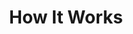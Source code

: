 ---
title: How It Works
sections:
- type: section_features
  template: section_features
  title: How It Works
  section_id: features
  background: gray
  features:
  - title: Loading datasets into the Datomize platform
    content: Datasets are loaded directly into the Datomize platform or streamed from any data streaming platform such as \[EXAMPLES\] using Datomize connectors. The data is automatically inserted and cleansed. It is now stored in the platform’s Data Engine, totally independent from the originating cloud provider. The dataset ready to be analyzed and used.
    image: images/home/dataSourceExamples.jpg
  - title: Data analysis and training a winner
    content: The Datomize platform Algorithmic Engine automatically scans the loaded data using the smart feature selection and locks on the main parameters, their influence and how they correlate to the desired output prediction. Small batches of the loaded data are used to train several Machine Learning Algorithms picking the one with the best results - all done automatically, in real-time and under a few minutes
    image: images/home/experimentInfo.jpg
  - title: Deploying and embedding
    content: The resulting model is deployed immediately by the Algorithmic Engine on cloud. Real-time predictions are available when data is presented. The predictions can be viewed in the platform UI or accessed via API which is embedded as part of any external solution.
    image: images/home/monitor.jpg
  - title: Constantly learning and adapting
    content: The model, selected by the Datomize platform can keep training, adapting to changes and drifts in the incoming data, all in real-time. Hyperparameters can be changed by the Algorithmic Engine to ensure high prediction rates or a switch to another algorithm which better fits the new data.
    image: images/home/experiments.jpg
  - title: Always Transparent
    content: Everything is transparent in the Datomize platform. A comprehensive dashboard shows all the information on the success of the different algorithms, the parameters, the ongoing training status and even the ability to drill down into the model to understand and explain how the predictions are made. The dashboard even allows for sandbox experiments, testing offline to validate and check predictions before going online.
    image: images/home/dashboard.jpg
  - title: Cool Feature of Your Services
    content: In ante enim, lobortis quis congue vel, finibus sit amet mi. Aenean quis
      venenatis sem. Proin eget massa id metus eleifend maximus sit amet nec urna.
    image: images/home/logs.jpg
  - title: Cool Feature of Your Services
    content: In ante enim, lobortis quis congue vel, finibus sit amet mi. Aenean quis
      venenatis sem. Proin eget massa id metus eleifend maximus sit amet nec urna.
    image: images/home/monitor.jpg
template: landing
---